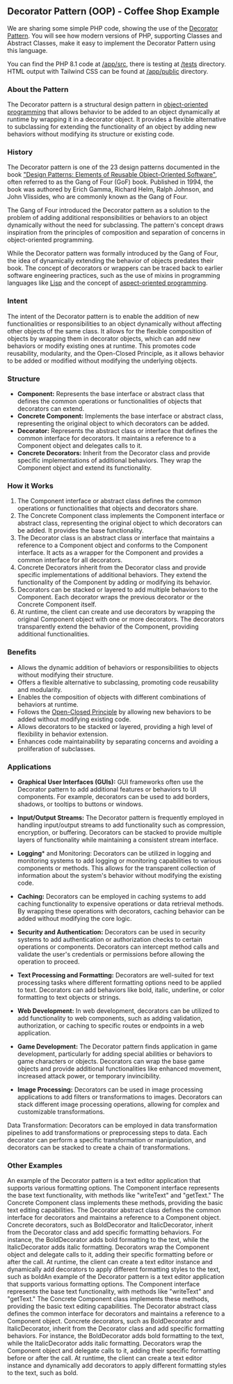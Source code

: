 ## Decorator Pattern (OOP) - Coffee Shop Example

We are sharing some simple PHP code, showing the use of
the [Decorator Pattern](https://en.wikipedia.org/wiki/Decorator_pattern). You will see how modern
versions of PHP, supporting Classes and Abstract Classes, make it easy to implement the Decorator Pattern using this
language.

You can find the PHP 8.1 code
at [/app/src](https://github.com/harryrampr/OPP_Decorator_Pattern-Coffee_Shop_Example/tree/master/app/src), there is
testing at [/tests](https://github.com/harryrampr/OPP_Decorator_Pattern-Coffee_Shop_Example/tree/master/app/tests)
directory. HTML output with Tailwind CSS can be found
at [/app/public](https://github.com/harryrampr/OPP_Decorator_Pattern-Coffee_Shop_Example/tree/master/app/public)
directory.

### About the Pattern

The Decorator pattern is a structural design pattern
in [object-oriented programming](https://en.wikipedia.org/wiki/Object-oriented_programming) that allows behavior to be
added to an object dynamically at runtime by wrapping it in a decorator object. It provides a flexible alternative to
subclassing for extending the functionality of an object by adding new behaviors without modifying its structure or
existing code.

### History

The Decorator pattern is one of the 23 design patterns documented in the book ["Design Patterns: Elements of Reusable
Object-Oriented Software"](https://en.wikipedia.org/wiki/Design_Patterns), often referred to as the Gang of Four (GoF)
book. Published in 1994, the book was authored by Erich Gamma, Richard Helm, Ralph Johnson, and John Vlissides, who are
commonly known as the Gang of Four.

The Gang of Four introduced the Decorator pattern as a solution to the problem of adding additional responsibilities or
behaviors to an object dynamically without the need for subclassing. The pattern's concept draws inspiration from the
principles of composition and separation of concerns in object-oriented programming.

While the Decorator pattern was formally introduced by the Gang of Four, the idea of dynamically extending the behavior
of objects predates their book. The concept of decorators or wrappers can be traced back to earlier software engineering
practices, such as the use of mixins in programming languages
like [Lisp](https://en.wikipedia.org/wiki/Lisp_(programming_language)) and the
concept of [aspect-oriented programming](https://en.wikipedia.org/wiki/Aspect-oriented_programming).

### Intent

The intent of the Decorator pattern is to enable the addition of new functionalities or responsibilities to an object
dynamically without affecting other objects of the same class. It allows for the flexible composition of objects by
wrapping them in decorator objects, which can add new behaviors or modify existing ones at runtime. This promotes code
reusability, modularity, and the Open-Closed Principle, as it allows behavior to be added or modified without modifying
the underlying objects.

### Structure

- **Component:** Represents the base interface or abstract class that defines the common operations or functionalities
  of
  objects that decorators can extend.
- **Concrete Component:** Implements the base interface or abstract class, representing the original object to which
  decorators can be added.
- **Decorator:** Represents the abstract class or interface that defines the common interface for decorators. It
  maintains a
  reference to a Component object and delegates calls to it.
- **Concrete Decorators:** Inherit from the Decorator class and provide specific implementations of additional
  behaviors. They
  wrap the Component object and extend its functionality.

### How it Works

1. The Component interface or abstract class defines the common operations or functionalities that objects and
   decorators share.
2. The Concrete Component class implements the Component interface or abstract class, representing the original object
   to which decorators can be added. It provides the base functionality.
3. The Decorator class is an abstract class or interface that maintains a reference to a Component object and conforms
   to the Component interface. It acts as a wrapper for the Component and provides a common interface for all
   decorators.
4. Concrete Decorators inherit from the Decorator class and provide specific implementations of additional behaviors.
   They extend the functionality of the Component by adding or modifying its behavior.
5. Decorators can be stacked or layered to add multiple behaviors to the Component. Each decorator wraps the previous
   decorator or the Concrete Component itself.
6. At runtime, the client can create and use decorators by wrapping the original Component object with one or more
   decorators. The decorators transparently extend the behavior of the Component, providing additional functionalities.

### Benefits

- Allows the dynamic addition of behaviors or responsibilities to objects without modifying their structure.
- Offers a flexible alternative to subclassing, promoting code reusability and modularity.
- Enables the composition of objects with different combinations of behaviors at runtime.
- Follows the [Open-Closed Principle](https://en.wikipedia.org/wiki/Open%E2%80%93closed_principle) by allowing new
  behaviors to be added without modifying existing code.
- Allows decorators to be stacked or layered, providing a high level of flexibility in behavior extension.
- Enhances code maintainability by separating concerns and avoiding a proliferation of subclasses.

### Applications

- **Graphical User Interfaces (GUIs):** GUI frameworks often use the Decorator pattern to add additional features or
  behaviors to UI components. For example, decorators can be used to add borders, shadows, or tooltips to buttons or
  windows.

- **Input/Output Streams:** The Decorator pattern is frequently employed in handling input/output streams to add
  functionality such as compression, encryption, or buffering. Decorators can be stacked to provide multiple layers of
  functionality while maintaining a consistent stream interface.

- **Logging*** and Monitoring: Decorators can be utilized in logging and monitoring systems to add logging or monitoring
  capabilities to various components or methods. This allows for the transparent collection of information about the
  system's behavior without modifying the existing code.

- **Caching:** Decorators can be employed in caching systems to add caching functionality to expensive operations or
  data retrieval methods. By wrapping these operations with decorators, caching behavior can be added without modifying
  the core logic.

- **Security and Authentication:** Decorators can be used in security systems to add authentication or authorization
  checks to certain operations or components. Decorators can intercept method calls and validate the user's credentials
  or permissions before allowing the operation to proceed.

- **Text Processing and Formatting:** Decorators are well-suited for text processing tasks where different formatting
  options need to be applied to text. Decorators can add behaviors like bold, italic, underline, or color formatting to
  text objects or strings.

- **Web Development:** In web development, decorators can be utilized to add functionality to web components, such as
  adding validation, authorization, or caching to specific routes or endpoints in a web application.

- **Game Development:** The Decorator pattern finds application in game development, particularly for adding special
  abilities or behaviors to game characters or objects. Decorators can wrap the base game objects and provide additional
  functionalities like enhanced movement, increased attack power, or temporary invincibility.

- **Image Processing:** Decorators can be used in image processing applications to add filters or transformations to
  images. Decorators can stack different image processing operations, allowing for complex and customizable
  transformations.

Data Transformation: Decorators can be employed in data transformation pipelines to add transformations or preprocessing
steps to data. Each decorator can perform a specific transformation or manipulation, and decorators can be stacked to
create a chain of transformations.

### Other Examples

An example of the Decorator pattern is a text editor application that supports various formatting options. The Component
interface represents the base text functionality, with methods like "writeText" and "getText." The Concrete Component
class implements these methods, providing the basic text editing capabilities. The Decorator abstract class defines the
common interface for decorators and maintains a reference to a Component object. Concrete decorators, such as
BoldDecorator and ItalicDecorator, inherit from the Decorator class and add specific formatting behaviors. For instance,
the BoldDecorator adds bold formatting to the text, while the ItalicDecorator adds italic formatting. Decorators wrap
the Component object and delegate calls to it, adding their specific formatting before or after the call. At runtime,
the client can create a text editor instance and dynamically add decorators to apply different formatting styles to the
text, such as boldAn example of the Decorator pattern is a text editor application that supports various formatting
options. The Component interface represents the base text functionality, with methods like "writeText" and "getText."
The Concrete Component class implements these methods, providing the basic text editing capabilities. The Decorator
abstract class defines the common interface for decorators and maintains a reference to a Component object. Concrete
decorators, such as BoldDecorator and ItalicDecorator, inherit from the Decorator class and add specific formatting
behaviors. For instance, the BoldDecorator adds bold formatting to the text, while the ItalicDecorator adds italic
formatting. Decorators wrap the Component object and delegate calls to it, adding their specific formatting before or
after the call. At runtime, the client can create a text editor instance and dynamically add decorators to apply
different formatting styles to the text, such as bold.